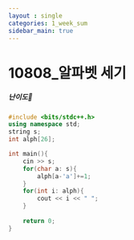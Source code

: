 ```yaml
---
layout : single
categories: 1_week_sum
sidebar_main: true
---
```


# 10808_알파벳 세기

##### 난이도🔴

```c++
#include <bits/stdc++.h>
using namespace std;
string s;
int alph[26];

int main(){
	cin >> s;
	for(char a: s){
		alph[a-'a']+=1;
	}
	for(int i: alph){
		cout << i << " ";
	}
	
	return 0;
} 
```

